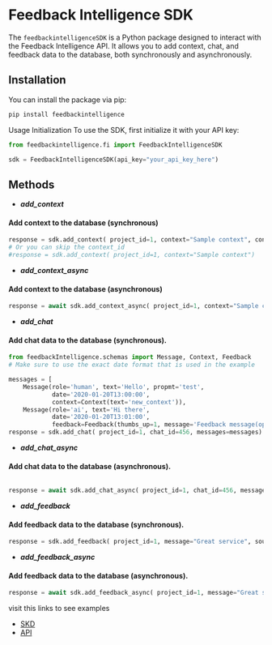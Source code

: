 # Feedback Intelligence SDK

The `feedbackintelligenceSDK` is a Python package designed to interact with the Feedback Intelligence API. It allows you
to add context, chat, and feedback data to the database, both synchronously and asynchronously.

## Installation

You can install the package via pip:

```bash
pip install feedbackintelligence
```

Usage
Initialization
To use the SDK, first initialize it with your API key:

```python
from feedbackintelligence.fi import FeedbackIntelligenceSDK

sdk = FeedbackIntelligenceSDK(api_key="your_api_key_here")
```

## Methods

- ***add_context***

#### Add context to the database (synchronous)

```python
response = sdk.add_context( project_id=1, context="Sample context", context_id=123)
# Or you can skip the context_id
#response = sdk.add_context( project_id=1, context="Sample context")

```

- ***add_context_async***

#### Add context to the database (asynchronous)

```python
response = await sdk.add_context_async( project_id=1, context="Sample context", context_id=123)
```

- ***add_chat***

#### Add chat data to the database (synchronous).

```python
from feedbackIntelligence.schemas import Message, Context, Feedback
# Make sure to use the exact date format that is used in the example

messages = [
    Message(role='human', text='Hello', propmt='test', 
            date='2020-01-20T13:00:00',
            context=Context(text='new_context')), 
    Message(role='ai', text='Hi there', 
            date='2020-01-20T13:01:00',
            feedback=Feedback(thumbs_up=1, message='Feedback message(optional)'))]
response = sdk.add_chat( project_id=1, chat_id=456, messages=messages)
```

- ***add_chat_async***

#### Add chat data to the database (asynchronous).

```python

response = await sdk.add_chat_async( project_id=1, chat_id=456, messages=messages)
```

- ***add_feedback***

#### Add feedback data to the database (synchronous).

```python
response = sdk.add_feedback( project_id=1, message="Great service", source="email")
```

- ***add_feedback_async***

#### Add feedback data to the database (asynchronous).

```python
response = await sdk.add_feedback_async( project_id=1, message="Great service", source="survey")
```

visit this links to see examples
* [SKD](https://colab.research.google.com/drive/1p6ZkAj0zQoKtlv4FETE5Mrb4PXn-IhuA?usp=drive_link)
* [API](https://drive.google.com/file/d/1cwjbqVIAFidlbhYv8YA36P6PDhpufT9c/view?usp=drive_link)
